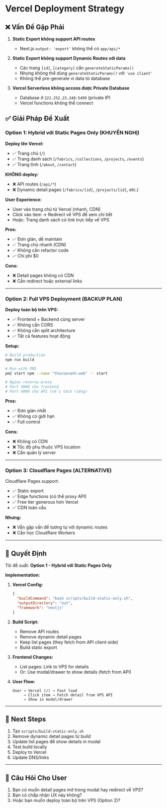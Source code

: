 # Vercel Deployment Strategy

## ❌ Vấn Đề Gặp Phải

1. **Static Export không support API routes**
   - Next.js `output: 'export'` không thể có `app/api/*`
   
2. **Static Export không support Dynamic Routes với data**
   - Các trang `[id]`, `[category]` cần `generateStaticParams()`
   - Nhưng không thể dùng `generateStaticParams()` với `'use client'`
   - Không thể pre-generate vì data từ database

3. **Vercel Serverless không access được Private Database**
   - Database ở `222.252.23.248:5499` (private IP)
   - Vercel functions không thể connect

## ✅ Giải Pháp Đề Xuất

### **Option 1: Hybrid với Static Pages Only (KHUYẾN NGHỊ)**

**Deploy lên Vercel:**
- ✅ Trang chủ (`/`)
- ✅ Trang danh sách (`/fabrics`, `/collections`, `/projects`, `/events`)
- ✅ Trang tĩnh (`/about`, `/contact`)

**KHÔNG deploy:**
- ❌ API routes (`/api/*`)
- ❌ Dynamic detail pages (`/fabrics/[id]`, `/projects/[id]`, etc.)

**User Experience:**
- User vào trang chủ từ Vercel (nhanh, CDN)
- Click vào item → Redirect về VPS để xem chi tiết
- Hoặc: Trang danh sách có link trực tiếp về VPS

**Pros:**
- ✅ Đơn giản, dễ maintain
- ✅ Trang chủ nhanh (CDN)
- ✅ Không cần refactor code
- ✅ Chi phí $0

**Cons:**
- ❌ Detail pages không có CDN
- ❌ Cần redirect hoặc external links

---

### **Option 2: Full VPS Deployment (BACKUP PLAN)**

**Deploy toàn bộ trên VPS:**
- ✅ Frontend + Backend cùng server
- ✅ Không cần CORS
- ✅ Không cần split architecture
- ✅ Tất cả features hoạt động

**Setup:**
```bash
# Build production
npm run build

# Run with PM2
pm2 start npm --name "thuvienanh-web" -- start

# Nginx reverse proxy
# Port 3000 cho frontend
# Port 4000 cho API (nếu tách riêng)
```

**Pros:**
- ✅ Đơn giản nhất
- ✅ Không có giới hạn
- ✅ Full control

**Cons:**
- ❌ Không có CDN
- ❌ Tốc độ phụ thuộc VPS location
- ❌ Cần quản lý server

---

### **Option 3: Cloudflare Pages (ALTERNATIVE)**

Cloudflare Pages support:
- ✅ Static export
- ✅ Edge functions (có thể proxy API)
- ✅ Free tier generous hơn Vercel
- ✅ CDN toàn cầu

**Nhưng:**
- ❌ Vẫn gặp vấn đề tương tự với dynamic routes
- ❌ Cần học Cloudflare Workers

---

## 🎯 Quyết Định

Tôi đề xuất: **Option 1 - Hybrid với Static Pages Only**

**Implementation:**

1. **Vercel Config:**
   ```json
   {
     "buildCommand": "bash scripts/build-static-only.sh",
     "outputDirectory": "out",
     "framework": "nextjs"
   }
   ```

2. **Build Script:**
   - Remove API routes
   - Remove dynamic detail pages
   - Keep list pages (they fetch from API client-side)
   - Build static export

3. **Frontend Changes:**
   - List pages: Link to VPS for details
   - Or: Use modal/drawer to show details (fetch from API)

4. **User Flow:**
   ```
   User → Vercel (/) → Fast load
        → Click item → Fetch detail from VPS API
        → Show in modal/drawer
   ```

---

## 📝 Next Steps

1. Tạo `scripts/build-static-only.sh`
2. Remove dynamic detail pages từ build
3. Update list pages để show details in modal
4. Test build locally
5. Deploy to Vercel
6. Update DNS/links

---

## 🤔 Câu Hỏi Cho User

1. Bạn có muốn detail pages mở trong modal hay redirect về VPS?
2. Bạn có chấp nhận UX này không?
3. Hoặc bạn muốn deploy toàn bộ trên VPS (Option 2)?


